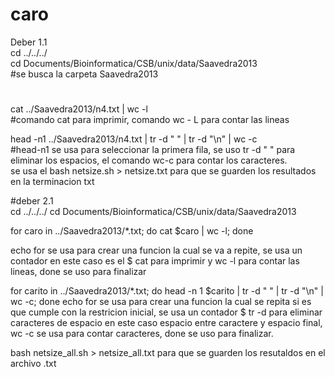 # caro  
Deber 1.1  
cd ../../../  
cd Documents/Bioinformatica/CSB/unix/data/Saavedra2013  
#se busca la carpeta Saavedra2013  
#  
cat ../Saavedra2013/n4.txt | wc -l  
#comando cat para imprimir, comando wc - L para contar las lineas  
   
head -n1 ../Saavedra2013/n4.txt | tr -d " " | tr -d "\n" | wc -c      
#head-n1 se usa para seleccionar la primera fila,  se uso tr -d " " para eliminar los espacios,  el comando wc-c para contar los caracteres.  
se usa el bash netsize.sh >  netsize.txt para que se guarden los resultados en la terminacion txt
  
    
#deber 2.1  
cd ../../../
cd Documents/Bioinformatica/CSB/unix/data/Saavedra2013  

for caro in ../Saavedra2013/*.txt; do cat $caro | wc -l; done  

echo for se usa para crear una funcion la cual se va a repite, se usa un contador en este caso es el $ cat para imprimir y wc -l para contar las lineas, done se uso para finalizar  
  
  

for carito in ../Saavedra2013/*.txt; do head -n 1 $carito | tr -d " " | tr -d "\n" | wc -c; done
echo  for se usa para crear una funcion la cual se repita si es que cumple con la restricion inicial, se usa un contador $ tr -d para eliminar caracteres de espacio en este caso espacio entre caractere y espacio final, wc -c se usa para contar caracteres, done se uso para finalizar.   
  
   bash netsize_all.sh > netsize_all.txt para que se guarden los resutaldos en el archivo .txt

